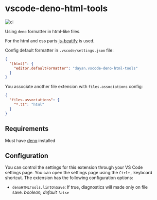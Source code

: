 # vscode-deno-html-tools

![ci](https://github.com/galiazzi/vscode-deno-html-tools/actions/workflows/ci.yaml/badge.svg)

Using `deno` formatter in html-like files.

For the html and css parts
[js-beatify](https://github.com/beautify-web/js-beautify) is used.

Config default formatter in `.vscode/settings.json` file:

```json
{
  "[html]": {
    "editor.defaultFormatter": "dayan.vscode-deno-html-tools"
  }
}
```

You associate another file extension with `files.associations` config:

```json
{
  "files.associations": {
    "*.tt": "html"
  }
}
```

## Requirements

Must have [deno](https://deno.land) installed

## Configuration

You can control the settings for this extension through your VS Code settings
page. You can open the settings page using the `Ctrl+,` keyboard shortcut. The
extension has the following configuration options:

- `denoHTMLTools.lintOnSave`: If true, diagnostics will made only on file save.
  _boolean, default `false`_
